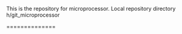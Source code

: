 This is the repository for microprocessor.
Local repository directory h/git_microprocessor

==============
